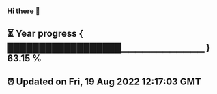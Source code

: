 ### Hi there 👋
⏳ Year progress { ██████████████████▁▁▁▁▁▁▁▁▁▁▁▁ } 63.15 %
---
⏰ Updated on Fri, 19 Aug 2022 12:17:03 GMT
---
